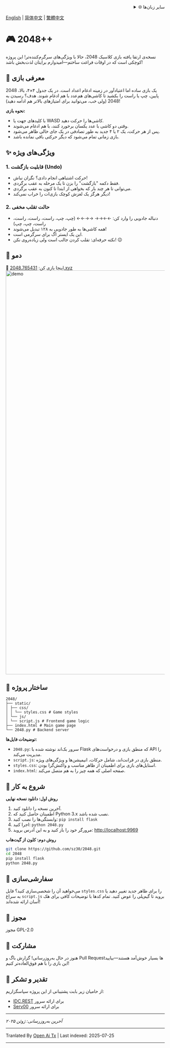 <div align="right">
  <details>
    <summary >🌐 سایر زبان‌ها</summary>
    <div>
      <div align="center">
        <a href="https://openaitx.github.io/view.html?user=sz30&project=2048-magic&lang=ja">日本語</a>
        | <a href="https://openaitx.github.io/view.html?user=sz30&project=2048-magic&lang=ko">한국어</a>
        | <a href="https://openaitx.github.io/view.html?user=sz30&project=2048-magic&lang=hi">हिन्दी</a>
        | <a href="https://openaitx.github.io/view.html?user=sz30&project=2048-magic&lang=th">ไทย</a>
        | <a href="https://openaitx.github.io/view.html?user=sz30&project=2048-magic&lang=fr">Français</a>
        | <a href="https://openaitx.github.io/view.html?user=sz30&project=2048-magic&lang=de">Deutsch</a>
        | <a href="https://openaitx.github.io/view.html?user=sz30&project=2048-magic&lang=es">Español</a>
        | <a href="https://openaitx.github.io/view.html?user=sz30&project=2048-magic&lang=it">Itapano</a>
        | <a href="https://openaitx.github.io/view.html?user=sz30&project=2048-magic&lang=ru">Русский</a>
        | <a href="https://openaitx.github.io/view.html?user=sz30&project=2048-magic&lang=pt">Português</a>
        | <a href="https://openaitx.github.io/view.html?user=sz30&project=2048-magic&lang=nl">Nederlands</a>
        | <a href="https://openaitx.github.io/view.html?user=sz30&project=2048-magic&lang=pl">Polski</a>
        | <a href="https://openaitx.github.io/view.html?user=sz30&project=2048-magic&lang=ar">العربية</a>
        | <a href="https://openaitx.github.io/view.html?user=sz30&project=2048-magic&lang=fa">فارسی</a>
        | <a href="https://openaitx.github.io/view.html?user=sz30&project=2048-magic&lang=tr">Türkçe</a>
        | <a href="https://openaitx.github.io/view.html?user=sz30&project=2048-magic&lang=vi">Tiếng Việt</a>
        | <a href="https://openaitx.github.io/view.html?user=sz30&project=2048-magic&lang=id">Bahasa Indonesia</a>
      </div>
    </div>
  </details>
</div>


[English](https://raw.githubusercontent.com/sz30/2048--/main/README.md) | [简体中文](https://raw.githubusercontent.com/sz30/2048--/main/README.zh-CN.md) | [繁體中文](https://raw.githubusercontent.com/sz30/2048--/main/README.zh-TW.md)

# 🎮 2048++

نسخه‌ی ارتقا یافته بازی کلاسیک 2048، حالا با ویژگی‌های سرگرم‌کننده‌تر! این پروژه کوچکی است که در اوقات فراغت ساختم—امیدوارم برایتان لذت‌بخش باشد!

## 🎯 معرفی بازی

2048 یک بازی ساده اما اعتیادآور در زمینه ادغام اعداد است. در یک جدول ۴×۴، بالا، پایین، چپ یا راست را بکشید تا کاشی‌های هم‌عدد با هم ادغام شوند. هدف؟ رسیدن به 2048 (ولی خب، می‌توانید برای امتیازهای بالاتر هم ادامه دهید)!

**نحوه بازی:**
- با کلیدهای جهت یا WASD کاشی‌ها را حرکت دهید.
- وقتی دو کاشی با عدد یکسان برخورد کنند، با هم ادغام می‌شوند.
- پس از هر حرکت، یک ۲ یا ۴ جدید به طور تصادفی در یک جای خالی ظاهر می‌شود.
- بازی زمانی تمام می‌شود که دیگر حرکتی باقی نمانده باشد.

## ✨ ویژگی‌های ویژه

### 1. قابلیت بازگشت (Undo)
- حرکت اشتباهی انجام دادی؟ نگران نباش!
- فقط دکمه "بازگشت" را بزن تا یک مرحله به عقب برگردی.
- می‌توانی تا هر چند بار که بخواهی از ابتدا تا کنون به عقب برگردی.
- دیگر هرگز یک لغزش کوچک بازی‌ات را خراب نمی‌کند!

### 2. حالت تقلب مخفی
- دنباله جادویی را وارد کن: ←←→→ →→←← (چپ، چپ، راست، راست،  راست، راست، چپ، چپ)
- همه کاشی‌ها به طور جادویی به ۱۲۸ تبدیل می‌شوند!
- این یک ایستر اگ برای سرگرمی است.
- نکته حرفه‌ای: تقلب کردن جالب است ولی زیاده‌روی نکن! 😉

## 🎯 دمو

🎯 اینجا بازی کن: [2048.765431.xyz](https://2048.765431.xyz/)
<img width="1279" alt="demo" src="https://github.com/user-attachments/assets/0df2c956-b6d9-4371-a916-f6ac3ae642be" />



## 📁 ساختار پروژه
```
2048/
├── static/
│ ├── css/
│ │ └── styles.css # Game styles
│ └── js/
│ └── script.js # Frontend game logic
├── index.html # Main game page
└── 2048.py # Backend server
```
**توضیحات فایل‌ها:**
- `2048.py`: سرور بک‌اند نوشته شده با Flask که منطق بازی و درخواست‌های API را مدیریت می‌کند.
- `script.js`: منطق بازی در فرانت‌اند، شامل حرکات، انیمیشن‌ها و ویژگی‌های ویژه.
- `styles.css`: استایل‌های بازی برای اطمینان از ظاهر مناسب و واکنش‌گرا بودن.
- `index.html`: صفحه اصلی که همه چیز را به هم متصل می‌کند.

## 🚀 شروع به کار

**روش اول: دانلود نسخه نهایی**
1. آخرین نسخه را دانلود کنید.
2. اطمینان حاصل کنید که Python 3.x نصب شده باشد.
3. وابستگی‌ها را نصب کنید: `pip install flask`
4. اجرا کنید: `python 2048.py`
5. مرورگر خود را باز کنید و به این آدرس بروید: [http://localhost:9969](http://localhost:9969)

**روش دوم: کلون از گیت‌هاب**
```bash
git clone https://github.com/sz30/2048.git
cd 2048
pip install flask
python 2048.py
```
## 🎨 سفارشی‌سازی

می‌خواهید آن را شخصی‌سازی کنید؟ فایل `styles.css` را برای ظاهر جدید تغییر دهید یا به سراغ `script.js` بروید تا گیم‌پلی را عوض کنید. تمام کدها با توضیحات کافی برای هک آسان ارائه شده‌اند!

## 📝 مجوز

مجوز GPL-2.0

## 🤝 مشارکت

هنوز در حال به‌روزرسانی! گزارش باگ و Pull Requestها بسیار خوش‌آمد هستند—بیایید این بازی را با هم فوق‌العاده‌تر کنیم!


## 🙏 تقدیر و تشکر

از حامیان زیر بابت پشتیبانی از این پروژه سپاسگزاریم:
- [IDC.REST](https://idc.rest/) برای ارائه سرور
- [Serv00](https://www.serv00.com/) برای ارائه سرور

---
_آخرین به‌روزرسانی: ژوئن ۲۰۲۵_



---

Tranlated By [Open Ai Tx](https://github.com/OpenAiTx/OpenAiTx) | Last indexed: 2025-07-25

---
